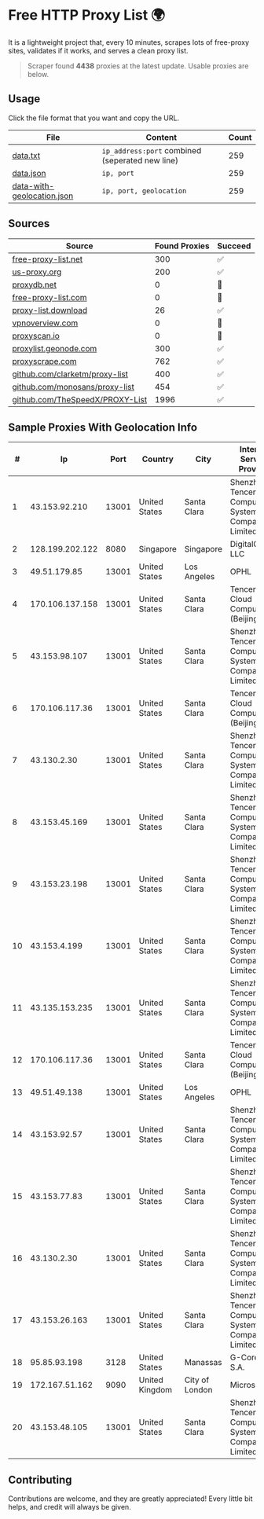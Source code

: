 
# Free HTTP Proxy List 🌍

It is a lightweight project that, every 10 minutes, scrapes lots of free-proxy sites, validates if it works, and serves a clean proxy list.


> Scraper found **4438** proxies at the latest update. Usable proxies are below.

## Usage

Click the file format that you want and copy the URL.


|File|Content|Count|
|----|-------|-----|
|[data.txt](https://raw.githubusercontent.com/themiralay/Proxy-List-World/master/data.txt)|`ip_address:port` combined (seperated new line)|259|
|[data.json](https://raw.githubusercontent.com/themiralay/Proxy-List-World/master/data.json)|`ip, port`|259|
|[data-with-geolocation.json](https://raw.githubusercontent.com/themiralay/Proxy-List-World/master/data-with-geolocation.json)|`ip, port, geolocation`|259|

## Sources

|Source|Found Proxies|Succeed|
|------|-------------|-------|
|[free-proxy-list.net](https://free-proxy-list.net)|300|✅|
|[us-proxy.org](https://www.us-proxy.org)|200|✅|
|[proxydb.net](http://proxydb.net)|0|🚫|
|[free-proxy-list.com](https://free-proxy-list.com/?page=&port=&type%5B%5D=http&type%5B%5D=https&up_time=0&search=Search)|0|🚫|
|[proxy-list.download](https://www.proxy-list.download/HTTP)|26|✅|
|[vpnoverview.com](https://vpnoverview.com/privacy/anonymous-browsing/free-proxy-servers)|0|🚫|
|[proxyscan.io](https://www.proxyscan.io)|0|🚫|
|[proxylist.geonode.com](https://proxylist.geonode.com/api/proxy-list?limit=300&page=1&sort_by=lastChecked&sort_type=desc&protocols=http,https)|300|✅|
|[proxyscrape.com](https://api.proxyscrape.com/v2/?request=displayproxies&protocol=http&timeout=10000&country=all&ssl=all&anonymity=all)|762|✅|
|[github.com/clarketm/proxy-list](https://raw.githubusercontent.com/clarketm/proxy-list/master/proxy-list-raw.txt)|400|✅|
|[github.com/monosans/proxy-list](https://raw.githubusercontent.com/monosans/proxy-list/main/proxies/http.txt)|454|✅|
|[github.com/TheSpeedX/PROXY-List](https://raw.githubusercontent.com/TheSpeedX/PROXY-List/master/http.txt)|1996|✅|


## Sample Proxies With Geolocation Info

|#|Ip|Port|Country|City|Internet Service Provider|
|-|--|----|-------|----|-------------------------|
|1|43.153.92.210|13001|United States|Santa Clara|Shenzhen Tencent Computer Systems Company Limited|
|2|128.199.202.122|8080|Singapore|Singapore|DigitalOcean, LLC|
|3|49.51.179.85|13001|United States|Los Angeles|OPHL|
|4|170.106.137.158|13001|United States|Santa Clara|Tencent Cloud Computing (Beijing) Co|
|5|43.153.98.107|13001|United States|Santa Clara|Shenzhen Tencent Computer Systems Company Limited|
|6|170.106.117.36|13001|United States|Santa Clara|Tencent Cloud Computing (Beijing) Co|
|7|43.130.2.30|13001|United States|Santa Clara|Shenzhen Tencent Computer Systems Company Limited|
|8|43.153.45.169|13001|United States|Santa Clara|Shenzhen Tencent Computer Systems Company Limited|
|9|43.153.23.198|13001|United States|Santa Clara|Shenzhen Tencent Computer Systems Company Limited|
|10|43.153.4.199|13001|United States|Santa Clara|Shenzhen Tencent Computer Systems Company Limited|
|11|43.135.153.235|13001|United States|Santa Clara|Shenzhen Tencent Computer Systems Company Limited|
|12|170.106.117.36|13001|United States|Santa Clara|Tencent Cloud Computing (Beijing) Co|
|13|49.51.49.138|13001|United States|Los Angeles|OPHL|
|14|43.153.92.57|13001|United States|Santa Clara|Shenzhen Tencent Computer Systems Company Limited|
|15|43.153.77.83|13001|United States|Santa Clara|Shenzhen Tencent Computer Systems Company Limited|
|16|43.130.2.30|13001|United States|Santa Clara|Shenzhen Tencent Computer Systems Company Limited|
|17|43.153.26.163|13001|United States|Santa Clara|Shenzhen Tencent Computer Systems Company Limited|
|18|95.85.93.198|3128|United States|Manassas|G-Core Labs S.A.|
|19|172.167.51.162|9090|United Kingdom|City of London|Microsoft|
|20|43.153.48.105|13001|United States|Santa Clara|Shenzhen Tencent Computer Systems Company Limited|



## Contributing

Contributions are welcome, and they are greatly appreciated! Every
little bit helps, and credit will always be given.

